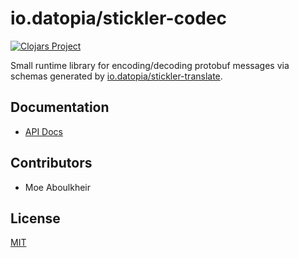 # io.datopia/stickler-codec

 [![Clojars
Project](http://clojars.org/io.datopia/stickler-codec/latest-version.svg)](http://clojars.org/io.datopia/stickler-codec)

Small runtime library for encoding/decoding protobuf messages via schemas
generated by [io.datopia/stickler-translate](../translate).

## Documentation
 - [API Docs](https://datopia.github.io/stickler/stickler-codec/)

## Contributors

- Moe Aboulkheir

## License

[MIT](LICENSE)
